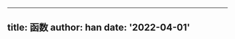 <!--
 * @Descripttion: 
 * @Author: hanb
 * @Date: 2022-04-01 14:09:32
 * @LastEditors: hanb
 * @LastEditTime: 2022-04-01 14:14:09
-->
---
title: 函数
author: han
date: '2022-04-01'
---
